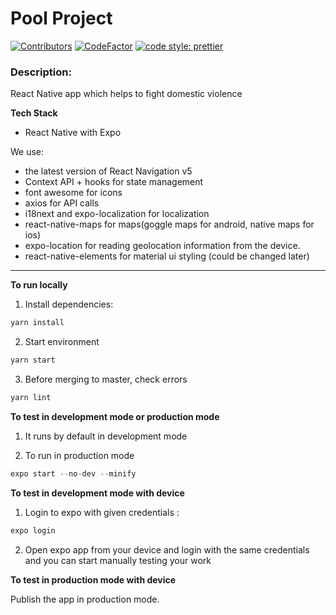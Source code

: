 # Pool Project

[![Contributors](https://img.shields.io/github/contributors-anon/creyD/prettier_action)](https://github.com/no-domestic-violence/mobile-app/graphs/contributors)
[![CodeFactor](https://www.codefactor.io/repository/github/no-domestic-violence/mobile-app/badge)](https://www.codefactor.io/repository/github/no-domestic-violence/mobile-app)
[![code style: prettier](https://img.shields.io/badge/code_style-prettier-ff69b4.svg?style=flat-square)](https://github.com/prettier/prettier)

### Description:

React Native app which helps to fight domestic violence

**Tech Stack**

- React Native with Expo

We use:

- the latest version of React Navigation v5
- Context API + hooks for state management
- font awesome for icons
- axios for API calls
- i18next and expo-localization for localization
- react-native-maps for maps(goggle maps for android, native maps for ios)
- expo-location for reading geolocation information from the device.
- react-native-elements for material ui styling (could be changed later)
---

**To run locally**

1. Install dependencies:

```s
yarn install
```

2. Start environment

```s
yarn start
```

3. Before merging to master, check errors

```s
yarn lint
```

**To test in development mode or production mode**

1. It runs by default in development mode

2. To run in production mode 

```s
expo start --no-dev --minify
```

**To test in development mode with device**


1. Login to expo with given credentials :

```s
expo login
```

2. Open expo app from your device and login with the same credentials and you can start manually testing your work

**To test in production mode with device**

Publish the app in production mode.